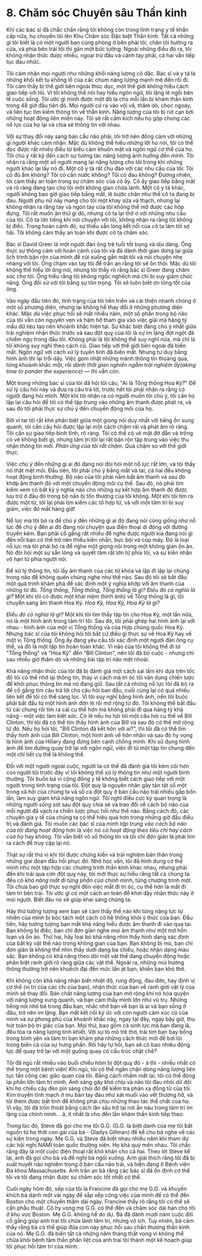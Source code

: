 # 8. Chăm sóc Chuyên sâu Thần kinh

Khi các bác sĩ đã chắc chắn rằng tôi không còn trong tình trạng y tế khẩn cấp nữa, họ chuyển tôi lên Khu Chăm sóc Đặc biệt Thần kinh. Tất cả những gì tôi biết là có một người bạn cùng phòng ở bên phải tôi, chân tôi hướng ra cửa, và phía bên trái tôi thì gần một bức tường. Ngoài những điều đó ra, tôi không nhận thức được nhiều, ngoại trừ đầu và cánh tay phải, cả hai vẫn tiếp tục đau nhức.

Tôi cảm nhận mọi người như những khối năng lượng cô đặc. Bác sĩ và y tá là những khối kết tụ khổng lồ của các chùm năng lượng mạnh mẽ đến rồi đi. Tôi cảm thấy bị thế giới bên ngoài thúc dục, một thế giới không hiểu cách giao tiếp với tôi. Vì tôi không thể nói hay hiểu ngôn ngữ, tôi lặng lẽ ngồi bên lề cuộc sống. Tôi ước gì mình được một đô la cho mỗi lần bị khám thần kinh trong 48 giờ đầu tiên đó. Mọi người cứ ra vào vội vã, thăm dò, chọc ngoáy, và liên tục tìm kiếm thông tin về thần kinh. Năng lượng của tôi bị rút cạn bởi những hoạt động liên miên này. Tôi sẽ rất cảm kích nếu họ gộp chung các nỗ lực của họ lại và chia sẻ thông tin với nhau.

Với sự thay đổi này sang bán cầu não phải, tôi trở nên đồng cảm với những gì người khác cảm nhận. Mặc dù không thể hiểu những lời họ nói, tôi có thể đọc được rất nhiều điều từ biểu cảm khuôn mặt và ngôn ngữ cơ thể của họ. Tôi chú ý rất kỹ đến cách sự tương tác năng lượng ảnh hưởng đến mình. Tôi nhận ra rằng một số người mang lại năng lượng cho tôi trong khi những người khác lại lấy nó đi. Một cô y tá rất chu đáo với các nhu cầu của tôi: Tôi có đủ ấm không? Tôi có cần nước không? Tôi có đau không? Đương nhiên, tôi cảm thấy an toàn trong sự chăm sóc của cô ấy. Cô ấy giao tiếp bằng mắt và rõ ràng đang tạo cho tôi một không gian chữa lành. Một cô y tá khác, người không bao giờ giao tiếp bằng mắt, lê bước chân như thể cô ta đang bị đau. Người phụ nữ này mang cho tôi một khay sữa và thạch, nhưng lại không nhận ra rằng tay và ngón tay của tôi không thể mở được các hộp đựng. Tôi rất muốn ăn thứ gì đó, nhưng cô ta lại thờ ơ với những nhu cầu của tôi. Cô ta lớn tiếng khi nói chuyện với tôi, không nhận ra rằng tôi không bị điếc. Trong hoàn cảnh đó, sự thiếu sẵn lòng kết nối của cô ta làm tôi sợ hãi. Tôi không cảm thấy an toàn khi được cô ta chăm sóc.

Bác sĩ David Greer là một người đàn ông trẻ tuổi tốt bụng và dịu dàng. Ông thực sự thông cảm với hoàn cảnh của tôi và đã dành thời gian dừng lại giữa lịch trình bận rộn của mình để cúi xuống gần mặt tôi và nói chuyện nhẹ nhàng với tôi. Ông chạm vào tay tôi để trấn an rằng tôi sẽ ổn thôi. Mặc dù tôi không thể hiểu lời ông nói, nhưng tôi thấy rõ rằng bác sĩ Greer đang chăm sóc cho tôi. Ông hiểu rằng tôi không ngốc nghếch mà chỉ bị suy giảm chức năng. Ông đối xử với tôi bằng sự tôn trọng. Tôi sẽ luôn biết ơn lòng tốt của ông.

Vào ngày đầu tiên đó, tình trạng của tôi tiến triển và cải thiện nhanh chóng ở một số phương diện, nhưng lại không hề thay đổi ở những phương diện khác. Mặc dù việc phục hồi sẽ mất nhiều năm, một số phần trong bộ não của tôi vẫn còn nguyên vẹn và hăm hở tham gia vào việc giải mã hàng tỷ mẩu dữ liệu tạo nên khoảnh khắc hiện tại. Sự khác biệt đáng chú ý nhất giữa trải nghiệm nhận thức trước và sau đột quỵ của tôi là sự im lặng đột ngột đã chiếm ngụ trong đầu tôi. Không phải là tôi không thể suy nghĩ nữa, mà chỉ là tôi không suy nghĩ theo cách cũ. Giao tiếp với thế giới bên ngoài đã biến mất. Ngôn ngữ với cách xử lý tuyến tính đã biến mất. Nhưng tư duy bằng hình ảnh thì lại trỗi dậy. Việc gom nhặt những mảnh thông tin thoáng qua, từng khoảnh khắc một, rồi *dành thời gian nghiền ngẫm trải nghiệm ấy(aking time to ponder the experience)* — thì vẫn còn.

Một trong những bác sĩ của tôi đã hỏi tôi câu, "Ai là Tổng thống Hoa Kỳ?" Để xử lý câu hỏi này và đưa ra câu trả lời, trước hết tôi phải nhận ra rằng có người đang hỏi mình. Một khi tôi nhận ra có người muốn tôi chú ý, tôi cần họ lặp lại câu hỏi để tôi có thể tập trung vào những âm thanh được phát ra, và sau đó tôi phải thực sự chú ý đến chuyển động môi của họ.

Bởi vì tai tôi rất khó phân biệt giữa một giọng nói duy nhất với tiếng ồn xung quanh, tôi cần câu hỏi được lặp lại một cách chậm rãi và phát âm rõ ràng. Tôi cần sự giao tiếp bình tĩnh, rõ ràng. Tôi có thể có vẻ mặt đờ đẫn và trông có vẻ không biết gì, nhưng tâm trí tôi lại rất bận rộn tập trung vào việc thu nhận thông tin mới. *Phản ứng của tôi rất chậm*. Quá chậm so với thế giới thực.

Việc *chú ý* đến những gì ai đó đang nói đòi hỏi một nỗ lực rất lớn, và tôi thấy nó thật mệt mỏi. Đầu tiên, tôi phải chú ý bằng mắt và tai, cả hai đều không hoạt động bình thường. Bộ não của tôi phải nắm bắt âm thanh và sau đó khớp âm thanh đó với một chuyển động môi cụ thể. Sau đó, nó phải tìm kiếm xem có bất kỳ ý nghĩa nào cho những sự kết hợp âm thanh đó được lưu trữ ở đâu đó trong bộ não bị tổn thương của tôi không. Một khi tôi tìm ra được một từ, tôi lại phải tìm kiếm các tổ hợp từ, và với một tâm trí bị suy giảm, việc đó mất hàng giờ!

Nỗ lực mà tôi bỏ ra để chú ý đến những gì ai đó đang nói cũng giống như nỗ lực để chú ý đến ai đó đang nói chuyện qua điện thoại di động với đường truyền kém. Bạn phải cố gắng rất nhiều để nghe được người kia đang nói gì đến nỗi bạn có thể trở nên thiếu kiên nhẫn, bực bội và cúp máy. Đó là loại nỗ lực mà tôi phải bỏ ra để nghe một giọng nói trong một không gian ồn ào. Nó đòi hỏi một sự sẵn lòng và quyết tâm rất lớn từ phía tôi, và sự kiên nhẫn vô hạn từ phía người nói.

Để xử lý thông tin, tôi lấy âm thanh của các từ khóa và lặp đi lặp lại chúng trong não để không quên chúng nghe như thế nào. Sau đó tôi sẽ bắt đầu một quá trình khám phá để xác định một ý nghĩa khớp với âm thanh của những từ đó. _Tổng thống, Tổng thống, Tổng thống là gì? Điều đó có nghĩa là gì?_ Một khi tôi có được một khái niệm (hình ảnh) về Tổng thống là gì, tôi chuyển sang âm thanh Hoa Kỳ. _Hoa Kỳ, Hoa Kỳ, Hoa Kỳ là gì?_

_Điều đó có nghĩa là gì?_ Một khi tôi tìm thấy tập tin cho Hoa Kỳ, một lần nữa, nó là một hình ảnh trong tâm trí tôi. Sau đó, tôi phải ghép hai hình ảnh lại với nhau - hình ảnh của một vị Tổng thống và của Hợp chủng quốc Hoa Kỳ. Nhưng bác sĩ của tôi không hỏi tôi bất cứ điều gì thực sự về Hoa Kỳ hay về một vị Tổng thống. Ông ấy đang yêu cầu tôi xác định một người đàn ông cụ thể, và đó là một tập tin hoàn toàn khác. Vì não của tôi không thể đi từ
"Tổng thống" và "Hoa Kỳ" đến "Bill Clinton", nên tôi đã bỏ cuộc - nhưng chỉ sau nhiều giờ thăm dò và những bài tập trí não mệt nhoài.

Khả năng nhận thức của tôi đã bị đánh giá một cách sai lầm khi  dựa trên tốc độ tôi có thể nhớ lại thông tin, thay vì cách mà trí óc tôi vận dụng chiến lược để khôi phục thông tin mà nó đang giữ. Sau tất cả những nỗ lực tôi đã bỏ ra để cố gắng tìm câu trả lời cho câu hỏi ban đầu, cuối cùng lại có quá nhiều liên kết để tôi có thể sàng lọc. Vì tôi suy nghĩ bằng hình ảnh, nên tôi buộc phải bắt đầu từ một hình ảnh đơn lẻ rồi mở rộng từ đó. Tôi không thể bắt đầu từ cái chung rồi tìm ra cái cụ thể hơn mà không phải đi qua hàng tỷ khả năng - một việc làm kiệt sức. Có lẽ nếu họ hỏi tôi một câu hỏi cụ thể về Bill Clinton, thì tôi đã có thể tìm thấy hình ảnh của Bill và sau đó có thể mở rộng từ đó. Nếu họ hỏi tôi, "Bill Clinton đã kết hôn với ai?", thì tôi đã có thể tìm thấy hình ảnh của Bill Clinton, một hình ảnh về hôn nhân và sau đó hy vọng là hình ảnh của Hillary đang đứng bên cạnh chồng mình. Khi sử dụng hình ảnh để tìm đường quay trở lại với ngôn ngữ, việc đi từ một tập tin chung đến một chi tiết cụ thể là không thể.

Đối với một người ngoài cuộc, người ta có thể đã đánh giá tôi kém cỏi hơn con người tôi trước đây vì tôi không thể xử lý thông tin như một người bình thường. Tôi buồn bã vì cộng đồng y tế không biết cách giao tiếp với một người trong tình trạng của tôi. Đột quỵ là nguyên nhân gây tàn tật số một trong xã hội của chúng ta và số ca đột quỵ ở bán cầu não trái nhiều gấp bốn lần, làm suy giảm khả năng ngôn ngữ. Tôi nghĩ điều cực kỳ quan trọng là những người sống sót sau đột quỵ chia sẻ và trao đổi về cách bộ não của mỗi người đã vạch ra chiến lược phục hồi như thế nào. Bằng cách đó, các chuyên gia y tế của chúng ta có thể hiệu quả hơn trong những giờ đầu điều trị và đánh giá. Tôi muốn các bác sĩ của mình *tập trung vào cách bộ não của tôi đang hoạt động* hơn là việc nó có *hoạt động theo tiêu chí hay cách của họ* hay không. Tôi vẫn biết vô số thông tin và tôi chỉ đơn giản là phải tìm ra cách để truy cập lại nó.

Thật sự rất thú vị khi tôi được chứng kiến ​​và trải nghiệm bản thân trong những giai đoạn đầu hồi phục đó. Nhờ học vấn, tôi đã hình dung cơ thể mình như một tập hợp các chương trình thần kinh khác nhau, nhưng phải đến khi trải qua cơn đột quỵ này, tôi mới thực sự hiểu rằng tất cả chúng ta đều có *khả năng mất đi từng phần của chính mình*, từng chương trình một. Tôi chưa bao giờ thực sự nghĩ đến việc mất đi trí óc, cụ thể hơn là mất đi tâm trí bên trái. Tôi ước gì có một cách an toàn để khơi dậy nhận thức này ở mọi người. Biết đâu nó sẽ giúp khai sáng chúng ta.

Hãy thử tưởng tượng xem bạn sẽ cảm thấy thế nào khi từng năng lực tự nhiên của mình bị bóc tách một cách có hệ thống khỏi ý thức của bạn. Đầu tiên, hãy tưởng tượng bạn mất khả năng hiểu được âm thanh đi vào qua tai. Bạn không bị điếc, bạn chỉ đơn giản nghe mọi âm thanh như một mớ hỗn loạn và ồn ào. Thứ hai, hãy loại bỏ khả năng nhìn thấy hình dạng xác định của bất kỳ vật thể nào trong không gian của bạn. Bạn không bị mù, bạn chỉ đơn giản là không thể nhìn thấy dưới dạng ba chiều, hoặc nhận dạng màu sắc. Bạn không có khả năng theo dõi một vật thể đang chuyển động hoặc phân biệt ranh giới rõ ràng giữa các vật thể. Ngoài ra, những mùi hương thông thường trở nên khuếch đại đến mức lấn át bạn, khiến bạn khó thở.

Khi không còn khả năng nhận biết nhiệt độ, rung động, đau đớn, hay định vị cơ thể (vị trí của các chi của bạn), nhận thức của bạn về ranh giới vật lý của mình sẽ thay đổi. Bản chất năng lượng của bạn mở rộng khi nó hòa quyện với năng lượng xung quanh, và bạn cảm thấy mình lớn như vũ trụ. Những tiếng nói nhỏ bé trong đầu bạn, nhắc nhở bạn về bạn là ai và bạn sống ở đâu, trở nên im lặng. Bạn mất kết nối ký ức với con người cảm xúc cũ của mình và sự phong phú của khoảnh khắc này, ngay tại đây, ngay bây giờ, thu hút toàn bộ tri giác của bạn. Mọi thứ, bao gồm cả sinh lực mà bạn đang là, đều tỏa ra năng lượng tinh khiết. Với sự tò mò trẻ thơ, trái tim bạn bay bổng trong bình yên và tâm trí bạn khám phá những cách thức mới để bơi lội trong biển cả của sự hưng phấn. Rồi hãy tự hỏi, bạn sẽ có bao nhiêu động lực để quay trở lại với một guồng quay có cấu trúc chặt chẽ?

Tôi đã ngủ rất nhiều vào buổi chiều hôm bị đột quỵ đó - à thì - nhiều nhất có thể trong một bệnh viện! Khi ngủ, tôi có thể ngăn chặn dòng năng lượng liên tục tấn công các giác quan của tôi. Bằng cách nhắm mắt lại, tôi có thể đóng lại phần lớn tâm trí mình. Ánh sáng gây khó chịu và não tôi đau nhói dữ dội khi họ chiếu cây đèn pin sáng chói đó để kiểm tra phản xạ đồng tử của tôi. Kim truyền tĩnh mạch ở mu bàn tay đau như xát muối vào vết thương hở, và tôi thèm được bất tỉnh để không phải chịu những thao tác thể chất của họ. Vì vậy, tôi đã trốn thoát bằng cách lặn sâu trở lại nơi ẩn náu trong tâm trí im lặng của chính mình... à, ít nhất là cho đến lần khám thần kinh tiếp theo.

Trong lúc đó, Steve đã gọi cho mẹ tôi G.G. (G.G. là biệt danh của mẹ tôi bắt nguồn từ họ thời con gái của bà - Gladys Gillman) để kể cho bà nghe về các sự kiện trong ngày. Mẹ G.G. và Steve đã biết nhau nhiều năm khi tham dự các hội nghị NAMI toàn quốc thường niên. Họ khá quý mến nhau. Tôi chắc rằng đây là một cuộc điện thoại rất khó khăn cho cả hai. Theo lời Steve kể lại, anh đã gọi cho bà và đề nghị bà ngồi xuống. Anh giải thích rằng tôi đã bị xuất huyết não nghiêm trọng ở bán cầu não trái, và hiện đang ở Bệnh viện Đa khoa Massachusetts. Anh trấn an bà rằng các bác sĩ đã ổn định cơ thể tôi và tôi đang nhận được sự chăm sóc tốt nhất có thể.

Cuối ngày hôm đó, sếp của tôi là Francine đã gọi cho mẹ G.G. và khuyến khích bà dành một vài ngày để sắp xếp công việc của mình để có thể đến Boston cho một chuyến thăm dài ngày. Francine thấy rõ rằng tôi có thể sẽ cần phẫu thuật. Cô hy vọng mẹ G.G. có thể đến và chăm sóc dài hạn cho tôi ở khu vực Boston. Mẹ G.G. không hề do dự. Bà đã dành mười năm cuộc đời cố gắng giúp anh trai tôi chữa lành tâm trí, nhưng vô ích. Tuy nhiên, bà cảm thấy rằng bà có thể giúp đứa con này phục hồi sau chấn thương thần kinh của nó. Mẹ G.G. đã biến tất cả những năm tháng thất vọng vì không thể chữa khỏi bệnh tâm thần phân liệt của anh trai tôi thành một kế hoạch giúp tôi phục hồi tâm trí của mình.